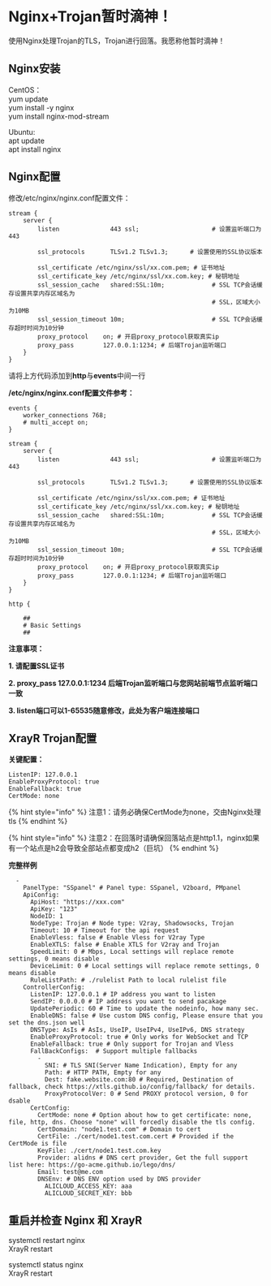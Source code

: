 # Nginx+Trojan暂时滴神！

使用Nginx处理Trojan的TLS，Trojan进行回落。我愿称他暂时滴神！

## Nginx安装

CentOS：  
 yum update  
 yum install -y nginx  
 yum install nginx-mod-stream

Ubuntu:  
 apt update  
 apt install nginx

## Nginx配置

修改/etc/nginx/nginx.conf配置文件：

```text
stream {
    server {
        listen              443 ssl;                    # 设置监听端口为443

        ssl_protocols       TLSv1.2 TLSv1.3;      # 设置使用的SSL协议版本

        ssl_certificate /etc/nginx/ssl/xx.com.pem; # 证书地址
        ssl_certificate_key /etc/nginx/ssl/xx.com.key; # 秘钥地址
        ssl_session_cache   shared:SSL:10m;             # SSL TCP会话缓存设置共享内存区域名为
                                                        # SSL，区域大小为10MB
        ssl_session_timeout 10m;                        # SSL TCP会话缓存超时时间为10分钟
        proxy_protocol    on; # 开启proxy_protocol获取真实ip
        proxy_pass        127.0.0.1:1234; # 后端Trojan监听端口
    }
}
```

请将上方代码添加到**http**与**events**中间一行

**/etc/nginx/nginx.conf配置文件参考：**

```text
events {
    worker_connections 768;
    # multi_accept on;
}

stream {
    server {
        listen              443 ssl;                    # 设置监听端口为443

        ssl_protocols       TLSv1.2 TLSv1.3;      # 设置使用的SSL协议版本

        ssl_certificate /etc/nginx/ssl/xx.com.pem; # 证书地址
        ssl_certificate_key /etc/nginx/ssl/xx.com.key; # 秘钥地址
        ssl_session_cache   shared:SSL:10m;             # SSL TCP会话缓存设置共享内存区域名为
                                                        # SSL，区域大小为10MB
        ssl_session_timeout 10m;                        # SSL TCP会话缓存超时时间为10分钟
        proxy_protocol    on; # 开启proxy_protocol获取真实ip
        proxy_pass        127.0.0.1:1234; # 后端Trojan监听端口
    }
}

http {

    ##
    # Basic Settings
    ##
```

**注意事项：**

**1. 请配置SSL证书**

**2. proxy\_pass 127.0.0.1:1234 后端Trojan监听端口与您网站前端节点监听端口一致**

**3. listen端口可以1-65535随意修改，此处为客户端连接端口**

## XrayR Trojan配置

**关键配置：**

```text
ListenIP: 127.0.0.1
EnableProxyProtocol: true
EnableFallback: true
CertMode: none
```

{% hint style="info" %}
注意1：请务必确保CertMode为none，交由Nginx处理tls
{% endhint %}

{% hint style="info" %}
注意2：在回落时请确保回落站点是http1.1，nginx如果有一个站点是h2会导致全部站点都变成h2（巨坑）
{% endhint %}

**完整样例**

```text
  -
    PanelType: "SSpanel" # Panel type: SSpanel, V2board, PMpanel
    ApiConfig:
      ApiHost: "https://xxx.com"
      ApiKey: "123"
      NodeID: 1
      NodeType: Trojan # Node type: V2ray, Shadowsocks, Trojan
      Timeout: 10 # Timeout for the api request
      EnableVless: false # Enable Vless for V2ray Type
      EnableXTLS: false # Enable XTLS for V2ray and Trojan
      SpeedLimit: 0 # Mbps, Local settings will replace remote settings, 0 means disable
      DeviceLimit: 0 # Local settings will replace remote settings, 0 means disable
      RuleListPath: # ./rulelist Path to local rulelist file
    ControllerConfig:
      ListenIP: 127.0.0.1 # IP address you want to listen
      SendIP: 0.0.0.0 # IP address you want to send pacakage
      UpdatePeriodic: 60 # Time to update the nodeinfo, how many sec.
      EnableDNS: false # Use custom DNS config, Please ensure that you set the dns.json well
      DNSType: AsIs # AsIs, UseIP, UseIPv4, UseIPv6, DNS strategy
      EnableProxyProtocol: true # Only works for WebSocket and TCP
      EnableFallback: true # Only support for Trojan and Vless
      FallBackConfigs:  # Support multiple fallbacks
        -
          SNI: # TLS SNI(Server Name Indication), Empty for any
          Path: # HTTP PATH, Empty for any
          Dest: fake.website.com:80 # Required, Destination of fallback, check https://xtls.github.io/config/fallback/ for details.
          ProxyProtocolVer: 0 # Send PROXY protocol version, 0 for dsable
      CertConfig:
        CertMode: none # Option about how to get certificate: none, file, http, dns. Choose "none" will forcedly disable the tls config.
        CertDomain: "node1.test.com" # Domain to cert
        CertFile: ./cert/node1.test.com.cert # Provided if the CertMode is file
        KeyFile: ./cert/node1.test.com.key
        Provider: alidns # DNS cert provider, Get the full support list here: https://go-acme.github.io/lego/dns/
        Email: test@me.com
        DNSEnv: # DNS ENV option used by DNS provider
          ALICLOUD_ACCESS_KEY: aaa
          ALICLOUD_SECRET_KEY: bbb
```

## 重启并检查 Nginx 和 XrayR

systemctl restart nginx  
 XrayR restart

systemctl status nginx  
 XrayR restart

